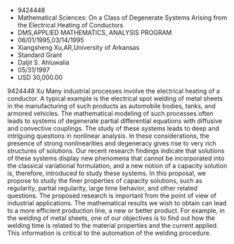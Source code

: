
* 9424448
* Mathematical Sciences: On a Class of Degenerate Systems Arising from the Electrical Heating of Conductors
* DMS,APPLIED MATHEMATICS, ANALYSIS PROGRAM
* 06/01/1995,03/14/1995
* Xiangsheng Xu,AR,University of Arkansas
* Standard Grant
* Daljit S. Ahluwalia
* 05/31/1997
* USD 30,000.00

9424448 Xu Many industrial processes involve the electrical heating of a
conductor. A typical example is the electrical spot welding of metal sheets in
the manufacturing of such products as automobile bodies, tanks, and armored
vehicles. The mathematical modeling of such processes often leads to systems of
degenerate partial differential equations with diffusive and convective
couplings. The study of these systems leads to deep and intriguing questions in
nonlinear analysis. In these considerations, the presence of strong
nonlinearities and degeneracy gives rise to very rich structures of solutions.
Our recent research findings indicate that solutions of these systems display
new phenomena that cannot be incorporated into the classical variational
formulation, and a new notion of a capacity solution is, therefore, introduced
to study these systems. In this proposal, we propose to study the finer
properties of capacity solutions, such as regularity, partial regularity, large
time behavior, and other related questions. The proposed research is important
from the point of view of industrial applications. The mathematical results we
wish to obtain can lead to a more efficient production line, a new or better
product. For example, in the welding of metal sheets, one of our objectives is
to find out how the welding time is related to the material properties and the
current applied. This information is critical to the automation of the welding
procedure.

